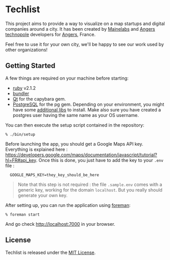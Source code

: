 Techlist
========

This project aims to provide a way to visualize on a map startups and digital companies around a city. It has been created by [Mainelabs] and [Angers technopole] developers for [Angers], France.

Feel free to use it for your own city, we'll be happy to see our work used by other organizations!


Getting Started
---------------

A few things are required on your machine before starting:

* [ruby](https://www.ruby-lang.org/) v2.1.2
* [bundler](http://bundler.io/)
* [Qt](https://github.com/thoughtbot/capybara-webkit/wiki/Installing-Qt-and-compiling-capybara-webkit) for the capybara gem.
* [PostgreSQL](http://www.postgresql.org/download/) for the pg gem. Depending on your environment, you might have some [additional libs](http://stackoverflow.com/questions/6040583/cant-find-the-libpq-fe-h-header-when-trying-to-install-pg-gem) to install. Make also sure you have created a postgres user having the same name as your OS username.

You can then execute the setup script contained in the repository:

    % ./bin/setup

Before launching the app, you should get a Google Maps API key. Everything is explained here : https://developers.google.com/maps/documentation/javascript/tutorial?hl=FR#api_key. Once this is done, you just have to add the key to your `.env` file :

```
  GOOGLE_MAPS_KEY=they_key_should_be_here
```

> Note that this step is not required : the file `.sample.env` comes with a generic key, working for the domain `localhost`. But you really should generate your own key.

After setting up, you can run the application using [foreman]:

    % foreman start

And go check [http://localhost:7000](http://localhost:7000) in your browser.

License
-------

Techlist is released under the [MIT License].

[foreman]: http://ddollar.github.io/foreman/
[Mainelabs]: http://mainelabs.fr
[Angers technopole]: http://angerstechnopole.com/
[Angers]: http://angers.fr
[MIT License]: http://www.opensource.org/licenses/MIT
